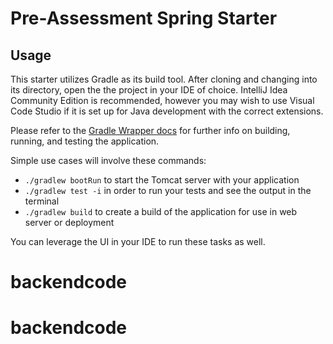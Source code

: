 # Pre-Assessment Spring Starter

## Usage
This starter utilizes Gradle as its build tool. After cloning and changing into its directory, open the the project in your IDE of choice. IntelliJ Idea Community Edition is recommended, however you may wish to use Visual Code Studio if it is set up for Java development with the correct extensions.

Please refer to the [Gradle Wrapper docs](https://docs.gradle.org/current/userguide/gradle_wrapper.html) for further info on building, running, and testing the application.

Simple use cases will involve these commands:
- `./gradlew bootRun` to start the Tomcat server with your application
- `./gradlew test -i` in order to run your tests and see the output in the terminal
- `./gradlew build` to create a build of the application for use in web server or deployment

You can leverage the UI in your IDE to run these tasks as well.  
# backendcode
# backendcode
